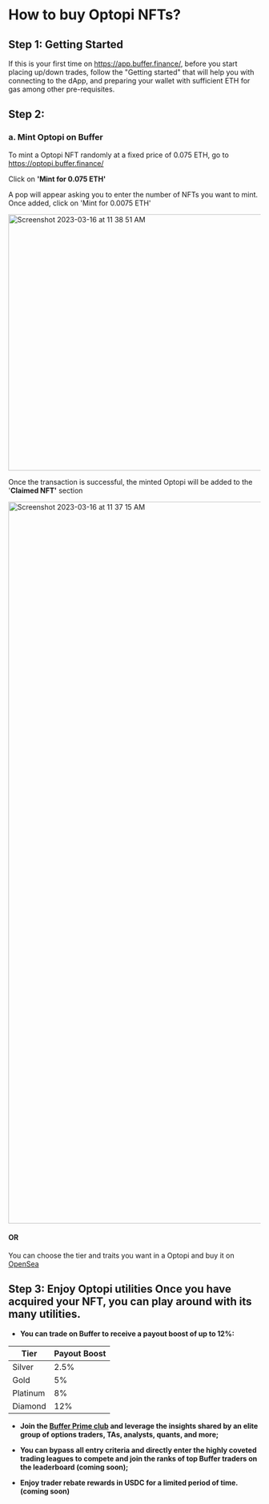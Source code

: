 # How to buy Optopi NFTs?

## Step 1: Getting Started

If this is your first time on https://app.buffer.finance/, before you start placing up/down trades, follow the "Getting started" that will help you with connecting to the dApp, and preparing your wallet with sufficient ETH for gas among other pre-requisites.

## Step 2: 

### a. Mint Optopi on Buffer

To mint a Optopi NFT randomly at a fixed price of 0.075 ETH, go to https://optopi.buffer.finance/

Click on **'Mint for 0.075 ETH'** 

A pop will appear asking you to enter the number of NFTs you want to mint. Once added, click on 'Mint for 0.0075 ETH'

<img width="511" alt="Screenshot 2023-03-16 at 11 38 51 AM" src="https://user-images.githubusercontent.com/126849045/225530155-3893d489-190f-4960-a379-a518195d42f9.png">

Once the transaction is successful, the minted Optopi will be added to the '**Claimed NFT'** section

<img width="1439" alt="Screenshot 2023-03-16 at 11 37 15 AM" src="https://user-images.githubusercontent.com/126849045/225529834-a4302b5a-7966-4758-95e3-3509ef199efa.png">

#### OR

You can choose the tier and traits you want in a Optopi and buy it on [OpenSea](https://opensea.io/collection/the-optopi-collection)

## Step 3: Enjoy Optopi utilities Once you have acquired your NFT, you can play around with its many utilities. 

- **You can trade on Buffer to receive a payout boost of up to 12%:**

|   **Tier**  |   **Payout Boost**  |
|-------------|---------------------|
|   Silver    |         2.5%        |
|    Gold     |          5%         |
|  Platinum   |          8%         | 
|  Diamond    |         12%         |

- **Join the [Buffer Prime club](https://discord.com/channels/842093373082959952/1066359638896935002) and leverage the insights shared by an elite group of options traders, TAs, analysts, quants, and more;**

- **You can bypass all entry criteria and directly enter the highly coveted trading leagues to compete and join the ranks of top Buffer traders on the leaderboard (coming soon);**

- **Enjoy trader rebate rewards in USDC for a limited period of time.(coming soon)**
